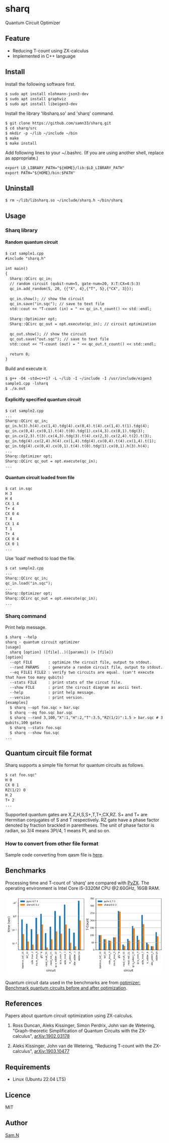 sharq
=====

Quantum Circuit Optimizer

## Feature

- Reducing T-count using ZX-calculus
- Implemented in C++ language

## Install

Install the following software first.

    $ sudo apt install nlohmann-json3-dev 
	$ sudo apt install graphviz
	$ sudo apt install libeigen3-dev

Install the library 'libsharq.so' and 'sharq' command.

	$ git clone https://github.com/samn33/sharq.git
    $ cd sharq/src
    $ mkdir -p ~/lib ~/include ~/bin
    $ make
    $ make install

Add following lines to your ~/.bashrc. (If you are using another shell, replace as appropriate.)

    export LD_LIBRARY_PATH="${HOME}/lib:$LD_LIBRARY_PATH"
    export PATH="${HOME}/bin:$PATH"

## Uninstall

    $ rm ~/lib/libsharq.so ~/include/sharq.h ~/bin/sharq

## Usage

### Sharq library

#### Random quantum circuit

    $ cat sample1.cpp
    #include "sharq.h"
    
    int main()
    {
      Sharq::QCirc qc_in;
      // random circuit (qubit-num=5, gate-num=20, X:T:CX=4:5:3)
      qc_in.add_random(5, 20, {{"X", 4},{"T", 5},{"CX", 3}});
    
      qc_in.show(); // show the circuit
      qc_in.save("in.sqc"); // save to text file
      std::cout << "T-count (in) = " << qc_in.t_count() << std::endl;
    
      Sharq::Optimizer opt;
      Sharq::QCirc qc_out = opt.execute(qc_in); // circuit optimization
    
      qc_out.show(); // show the circuit
      qc_out.save("out.sqc"); // save to text file
      std::cout << "T-count (out) = " << qc_out.t_count() << std::endl;
    
      return 0;
    }

Build and execute it.

    $ g++ -O4 -std=c++17 -L ~/lib -I ~/include -I /usr/include/eigen3 sample1.cpp -lsharq
	$ ./a.out

#### Explicitly specified quantum circuit

    $ cat sample2.cpp
	...
    Sharq::QCirc qc_in;
    qc_in.h(3).h(4).cx(1,4).tdg(4).cx(0,4).t(4).cx(1,4).t(1).tdg(4);
    qc_in.cx(0,4).cx(0,1).t(4).t(0).tdg(1).cx(4,3).cx(0,1).tdg(3);
    qc_in.cx(2,3).t(3).cx(4,3).tdg(3).t(4).cx(2,3).cx(2,4).t(2).t(3);
    qc_in.tdg(4).cx(2,4).h(4).cx(1,4).tdg(4).cx(0,4).t(4).cx(1,4).t(1);
    qc_in.tdg(4).cx(0,4).cx(0,1).t(4).t(0).tdg(1).cx(0,1).h(3).h(4);
    ...
    Sharq::Optimizer opt;
    Sharq::QCirc qc_out = opt.execute(qc_in);
    ...

#### Quantum circuit loaded from file

    $ cat in.sqc
    H 3
    H 4
    CX 1 4
    T+ 4
    CX 0 4
    T 4
    CX 1 4
    T 1
    T+ 4
    CX 0 4
    CX 0 1
    ...

Use 'load' method to load the file.

    $ cat sample2.cpp
	...
    Sharq::QCirc qc_in;
    qc_in.load("in.sqc");
    ...
    Sharq::Optimizer opt;
    Sharq::QCirc qc_out = opt.execute(qc_in);
    ...

### Sharq command

Print help message.

    $ sharq --help
    sharq - quantum circuit optimizer
    [usage]
      sharq [option] ([file]..)([params]) (> [file])
    [option]
      --opt FILE       : optimize the circuit file, output to stdout.
      --rand PARAMS    : generate a random circuit file, output to stdout.
      --eq FILE1 FILE2 : verify two circuits are equal. (can't execute that have too many qubits)
      --stats FILE     : print stats of the circut file.
      --show FILE      : print the circuit diagram as ascii text.
      --help           : print help message.
      --version        : print version.
    [examples]
      $ sharq --opt foo.sqc > bar.sqc
      $ sharq --eq foo.sqc bar.sqc
      $ sharq --rand 3,100,"X":1,"H":2,"T":3.5,"RZ(1/2)":1.5 > bar.sqc # 3 qubits,100 gates
      $ sharq --stats foo.sqc
      $ sharq --show foo.sqc
    ...

## Quantum circuit file format

Sharq supports a simple file format for quantum circuits as follows.

    $ cat foo.sqc"
    H 0
    CX 0 1
    RZ(1/2) 0
	H 2
    T+ 2
    ...

Supported quantum gates are X,Z,H,S,S+,T,T+,CX,RZ.
S+ and T+ are Hermitian conjugates of S and T respectively.
RZ gate have a phase factor denoted by fraction brackled in parentheses.
The unit of phase factor is radian, so 3/4 means 3PI/4, 1 means PI, and so on.

### How to convert from other file format

Sample code converting from qasm file is [here](benchmarks/qasm_to_sqc.py).


## Benchmarks

Processing time and T-count of 'sharq' are compared with [PyZX](https://github.com/Quantomatic/pyzx). The operating environment is Intel Core i5-3320M CPU @2.60GHz, 16GB RAM.

![benchmarks](/benchmarks/plot.png)

Quantum circuit data used in the benchmarks are from [optimizer: Benchmark quantum circuits before and after optimization](https://github.com/njross/optimizer).


## References

Papers about quantum circuit optimization using ZX-calculus.

1. Ross Duncan, Aleks Kissinger, Simon Perdrix, John van de Wetering,
"Graph-theoretic Simplification of Quantum Circuits with the ZX-calculus",
[arXiv:1902.03178](https://arxiv.org/abs/1902.03178)

2. Aleks Kissinger, John van de Wetering,
"Reducing T-count with the ZX-calculus",
[arXiv:1903.10477](https://arxiv.org/abs/1903.10477)


## Requirements

- Linux (Ubuntu 22.04 LTS)


## Licence

MIT


## Author

[Sam.N](http://github.com/samn33)
